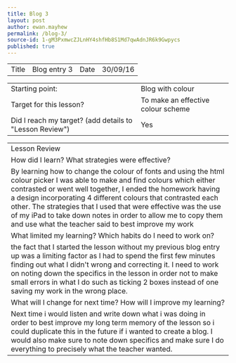 ```yaml
---
title: Blog 3
layout: post
author: ewan.mayhew
permalink: /blog-3/
source-id: 1-gM3PxmwcZJLnHY4shfHb8S1Md7qwAdnJR6k9Gwpycs
published: true
---
```

<table>
  <tr>
    <td>Title</td>
    <td>Blog entry 3</td>
    <td>Date</td>
    <td>30/09/16</td>
  </tr>
</table>


<table>
  <tr>
    <td>Starting point:</td>
    <td>Blog with colour</td>
  </tr>
  <tr>
    <td>Target for this lesson?</td>
    <td>To make an effective colour scheme</td>
  </tr>
  <tr>
    <td>Did I reach my target? 
(add details to "Lesson Review")</td>
    <td>Yes</td>
  </tr>
</table>


<table>
  <tr>
    <td>Lesson Review</td>
  </tr>
  <tr>
    <td>How did I learn? What strategies were effective? </td>
  </tr>
  <tr>
    <td>By learning how to change the colour of fonts and using the html colour picker I was able to make and find colours which either contrasted or went well together, I ended the homework having a design incorporating 4 different colours that contrasted each other. The strategies that I used that were effective was the use of my iPad to take down notes in order to allow me to copy them and use what the teacher said to best improve my work</td>
  </tr>
  <tr>
    <td>What limited my learning? Which habits do I need to work on?</td>
  </tr>
  <tr>
    <td>the fact that I started the lesson without my previous blog entry up was a limiting factor as I had to spend the first few minutes finding out what I didn't wrong and correcting it. I need to work on noting down the specifics in the lesson in order not to make small errors in what I do such as ticking 2 boxes instead of one saving my work in the wrong place.</td>
  </tr>
  <tr>
    <td>What will I change for next time? How will I improve my learning?</td>
  </tr>
  <tr>
    <td>Next time i would listen and write down what i was doing in order to best improve my long term memory of the lesson so i could duplicate this in the future if i wanted to create a blog. I would also make sure to note down specifics and make sure I do everything to precisely what the teacher wanted.</td>
  </tr>
</table>

<table style="width:100%">
